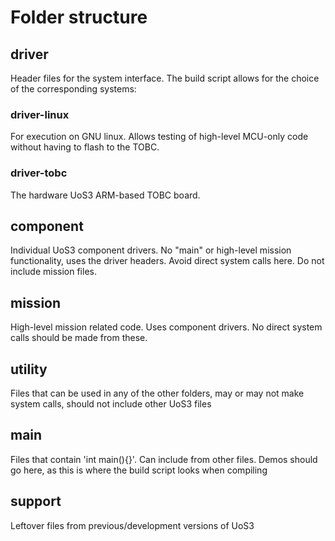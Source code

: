 # Folder structure

## driver

Header files for the system interface. The build script allows for the choice
of the corresponding systems:

### driver-linux

For execution on GNU linux. Allows testing of high-level MCU-only code without
having to flash to the TOBC.

### driver-tobc

The hardware UoS3 ARM-based TOBC board.

## component

Individual UoS3 component drivers. No "main" or high-level mission
functionality, uses the driver headers. Avoid direct system calls here.
Do not include mission files.

## mission

High-level mission related code. Uses component drivers. No direct system calls
should be made from these.

## utility

Files that can be used in any of the other folders, may or may not make
system calls, should not include other UoS3 files

## main

Files that contain 'int main(){}'. Can include from other files. Demos should
go here, as this is where the build script looks when compiling

## support

Leftover files from previous/development versions of UoS3
